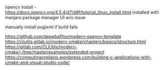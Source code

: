 opencv install - https://docs.opencv.org/4.5.4/d7/d9f/tutorial_linux_install.html
installed with manjaro package manager UI w/o issue

manually install pugixml if build fails


https://github.com/skewballfox/modern-opencv-template
https://cliutils.gitlab.io/modern-cmake/chapters/basics/structure.html
https://gitlab.com/CLIUtils/modern-cmake/-/tree/master/examples/extended-project
https://computingonplains.wordpress.com/building-c-applications-with-cmake-and-visual-studio-code/